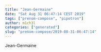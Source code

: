 ```yaml
---
title: "Jean-Germaine"
date: "Sat Aug 31 06:47:14 CEST 2019"
tags: ["prenom-compose", "pipotron"]
author: m1ch3l
categories: ["generated"]
slug: "prenom-compose/2019-08-31-06:47:14"
---
```


Jean-Germaine
